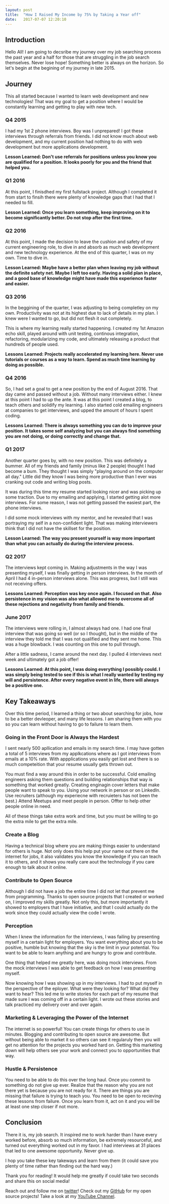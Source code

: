 ```yaml
---
layout: post
title:  "How I Raised My Income by 75% by Taking a Year off"
date:   2017-07-07 12:20:10 
---
```



## Introduction

Hello All! I am going to decsribe my journey over my job searching process the past year and a half for those that are struggling in the job search themselves.  Never lose hope! Something better is always on the horizon.  So let's begin at the begining of my journey in late 2015.


## Journey

This all started because I wanted to learn web development and new technologies! That was my goal to get a position where I would be constantly learning and getting to play with new tech.

### Q4 2015

I had my 1st 2 phone interviews.  Boy was I unprepared! I got these interviews through referrals from friends.  I did not know much about web development, and my current position had nothing to do with web development but more applications development.

**Lesson Learned: Don't use referrals for positions unless you know you are qualified for a position. It looks poorly for you and the friend that helped you.** 

### Q1 2016

At this point, I finisdhed my first fullstack project.  Although I completed it from start to finsih there were plenty of knowledge gaps that I had that I needed to fill.

**Lesson Learned: Once you learn something, keep improving on it to become significantly better. Do not stop after the first time.**

### Q2 2016

At this point, I made the decision to leave the cushion and safety of my current engineering role, to dive in and absorb as much web development and new technology experience. At the end of this quarter, I was on my own. Time to dive in.

**Lesson Learned: Maybe have a better plan when leaving my job without the definite safety net.  Maybe I left too early.  Having a solid plan in place, and a good base of knowledge might have made this experience faster and easier.**

### Q3 2016

In the beggining of the quarter, I was adjusting to being completley on my own.  Productivity was not at its highest due to lack of details in my plan.  I knew were I wanted to go, but did not flesh it out completely.

This is where my learning really started happening.  I created my 1st Amazon echo skill, played around with unit testing, continous integration, refactoring, modularizing my code, and ultimately releasing a product that hundreds of people used.

**Lessons Learned: Projects really accelerated my learning here.  Never use tutorials or courses as a way to learn.  Spend as much time learning by doing as possible.**

### Q4 2016

So, I had set a goal to get a new position by the end of August 2016.  That day came and passed without a job.  Without many interviews either.  I knew at this point I had to up the ante.  It was at this point I created a blog, to teach others and solidify my learning.  I also started cold emailing engineers at companies to get interviews, and upped the amount of hours I spent coding. 

**Lessons Learned: There is always something you can do to improve your position.  It takes some self analyzing but you can always find something you are not doing, or doing correctly and change that.**

### Q1 2017

Another quarter goes by, with no new position.  This was definitely a bummer.  All of my friends and family (minus like 2 people) thought I had become a bum.  They thought I was simply "playing around on the computer all day."  Little did they know I was being more productive than I ever was cranking out code and writing blog posts.  

It was during this time my resume started looking nicer and was picking up some traction.  Due to my emailing and applying, I started getting alot more interviews.  For some reason, I was not getting passed the easiest part, the phone interviews. 

I did some mock interviews with my mentor, and he revealed that I was portraying my self in a non-confident light.  That was making interviewers think that I did not have the skillset for the position.  

**Lesson Learned: The way you present yourself is way more important than what you can actually do during the interview process.**

### Q2 2017

The interviews kept coming in.  Making adjustments in the way I was presenting myself, I was finally getting in person interviews.  In the month of April I had 4 in-person interviews alone.  This was progress, but I still was not receiving offers.

**Lessons Learned: Perception was key once again.  I focused on that.  Also persistence in my vision was also what allowed me to overcome all of these rejections and negativity from family and friends.**

### June 2017

The interviews were rolling in, I almost always had one.  I had one final interview that was going so well (or so I thought), but in the middle of the interview they told me that I was not qualified and they sent me home. This was a huge blowback.  I was counting on this one to pull through.  

After a little sadness, I came around the next day.  I pulled 4 interviews next week and ultimately got a job offer!

**Lessons Learned: At this point, I was doing everything I possibly could.  I was simply being tested to see if this is what I really wanted by testing my will and persistence.  After every negative event in life, there will always be a positive one.**

## Key Takeaways

Over this time period, I learned a thing or two about searching for jobs, how to be a better devleoper, and many life lessons. I am sharing them with you so you can learn without having to go to failure to learn them.

### Going in the Front Door is Always the Hardest

I sent nearly 500 apllication and emails in my search time.  I may have gotten a total of 5 interviews from my applkcations where as I got interviews from emails at a 10% rate.  With appplications you easily get lost and there is so much competeition that your resume usually gets thrown out.  

You must find a way around this in order to be successful.  Cold emailing engineers asking them questions and building relationships that way is something that worked greatly.  Creating enginagin cover letters that make people want to speak to you.  Using your network in person or on LinkedIn.  Use recruiters (although my experiecne with recruieters has not been the best.)  Attend Meetups and meet people in person.  Offter to help other people online in need.

All of these things take extra work and time, but you must be willing to go the extra mile to get the extra mile.

### Create a Blog

Having a technical blog where you are making things easier to understand for others is huge.  Not only does this help put your name out there on the internet for jobs, it also validates you know the knowledge if you can teach it to others, and it shows you really care aout the technology if you care enough to talk about it online.

### Contribute to Open Source

Although I did not have a job the entire time I did not let that prevent me from programming.  Thanks to open source projects that I created or worked on, I improved my skills greatly.  Not only this, but more importantly it showed to employers that I have initiative, and that I could actually do the work since they could actually view the code I wrote.

### Perception

When I knew the information for the interviews, I was failing by presenting myself in a certain light for employers.  You want everything about you to be positive, humble but knowing that the sky is the limit in your potential.  You want to be able to learn anything and are hungry to grow and contribute.  

One thing that helped me greatly here, was doing mock interviews.  From the mock interviews I was able to get feedback on how I was presenting myself.  

Now knowing how I was showing up in my interviews.  I had to put myself in the perspective of the eployer.  What were they looking for? What did they want to hear? 
This led me to write stories for each part of my resume that made sure I was coming off in a certain light.  I wrote out these stories and talk practiced my delivery over and over again.

### Marketing & Leveraging the Power of the Internet

The internet is so powerful! You can create things for others to use in minutes.  Blogging and contributing to open source are awesome.  But without being able to market it so others can see it regularuly then you will get no attention for the projects you worked hard on.  Getting this marketing down will help others see your work and connect you to opportunities that way.

### Hustle & Persistence

You need to be able to do this over the long haul.  Once you commit to something do not give up ever.  Realize that the reason why you are not there yet is because you are not ready for it.  There are things you are missing that failure is trying to teach you.  You need to be open to recieving these lessons from failure.  Once you learn from it, act on it and you will be at least one step closer if not more.  

## Conclusion

There it is, my job search.  It inspired me to work harder than I have every worked before, absorb so much information, be extremely resourceful, and turned out everything worked out in my favor.  I had interviews at 31 places that led to one awesome opportunity.  Never give up.

I hop you take these key takeways and learn from them (it could save you plenty of time rather than finding out the hard way.)

Thank you for reading! It would help me greatly if could take two seconds and share this on social media!

Reach out and follow me on [twitter][twitter]!  Check out my [GitHub][github] for my open source projects! Take a look at my [YouTube Channel][youtube].


[github]: https://github.com/acucciniello
[twitter]: https://twitter.com/antocucciniello
[youtube]: https://www.youtube.com/channel/UC8icMMql5SjCaXXMvILGIUA
[ASB]: https://github.com/acucciniello/alexa-skill-boilerplate
[mocha]: https://mochajs.org/
[chai]: http://chaijs.com/
[bst]: https://bespoken.tools/
